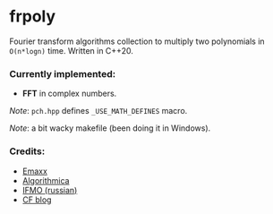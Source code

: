 # frpoly
Fourier transform algorithms collection to multiply two polynomials in `O(n*logn)` time. Written in C++20.
### Currently implemented:
* **FFT** in complex numbers.

*Note*: `pch.hpp` defines `_USE_MATH_DEFINES` macro.

*Note*: a bit wacky makefile (been doing it in Windows).

### Credits:
* [Emaxx](https://e-maxx.ru/algo/fft_multiply)
* [Algorithmica](https://algorithmica.org/ru/fft)
* [IFMO (russian)](https://neerc.ifmo.ru/wiki/index.php?title=%D0%94%D0%B8%D1%81%D0%BA%D1%80%D0%B5%D1%82%D0%BD%D0%BE%D0%B5_%D0%BF%D1%80%D0%B5%D0%BE%D0%B1%D1%80%D0%B0%D0%B7%D0%BE%D0%B2%D0%B0%D0%BD%D0%B8%D0%B5_%D0%A4%D1%83%D1%80%D1%8C%D0%B5)
* [CF blog](https://codeforces.com/blog/entry/43499)